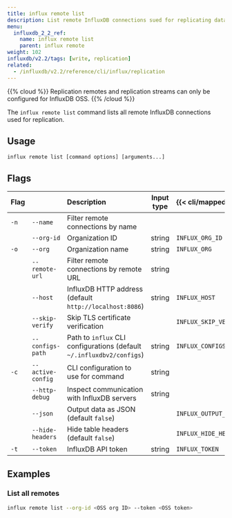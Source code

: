 ```yaml
---
title: influx remote list
description: List remote InfluxDB connections sued for replicating data.
menu:
  influxdb_2_2_ref:
    name: influx remote list
    parent: influx remote
weight: 102
influxdb/v2.2/tags: [write, replication]
related:
  - /influxdb/v2.2/reference/cli/influx/replication
---
```


{{% cloud %}}
Replication remotes and replication streams can only be configured for InfluxDB OSS.
{{% /cloud %}}

The `influx remote list` command lists all remote InfluxDB connections used for replication.

## Usage

```
influx remote list [command options] [arguments...]
```

## Flags

| Flag |                   | Description                                                           | Input type | {{< cli/mapped >}}    |
| :--- | :---------------- | :-------------------------------------------------------------------- | :--------: | :-------------------- |
| `-n` | `--name`          | Filter remote connections by name                                     |            |                       |
|      | `--org-id`        | Organization ID                                                       |   string   | `INFLUX_ORG_ID`       |
| `-o` | `--org`           | Organization name                                                     |   string   | `INFLUX_ORG`          |
|      | `--remote-url`    | Filter remote connections by remote URL                               |   string   |                       |
|      | `--host`          | InfluxDB HTTP address (default `http://localhost:8086`)               |   string   | `INFLUX_HOST`         |
|      | `--skip-verify`   | Skip TLS certificate verification                                     |            | `INFLUX_SKIP_VERIFY`  |
|      | `--configs-path`  | Path to `influx` CLI configurations (default `~/.influxdbv2/configs`) |   string   | `INFLUX_CONFIGS_PATH` |
| `-c` | `--active-config` | CLI configuration to use for command                                  |   string   |                       |
|      | `--http-debug`    | Inspect communication with InfluxDB servers                           |   string   |                       |
|      | `--json`          | Output data as JSON (default `false`)                                 |            | `INFLUX_OUTPUT_JSON`  |
|      | `--hide-headers`  | Hide table headers (default `false`)                                  |            | `INFLUX_HIDE_HEADERS` |
| `-t` | `--token`         | InfluxDB API token                                                    |   string   | `INFLUX_TOKEN`        |


## Examples

### List all remotes

```sh
influx remote list --org-id <OSS org ID> --token <OSS token>
```
